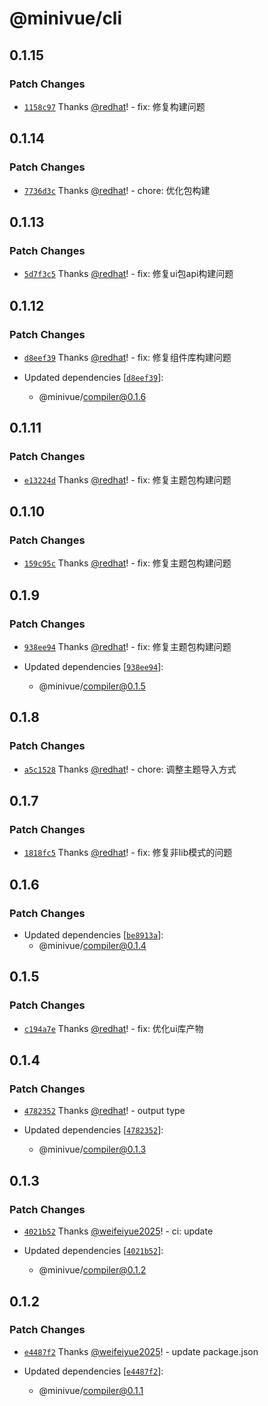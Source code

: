 # @minivue/cli

## 0.1.15

### Patch Changes

- [`1158c97`](https://github.com/minivue/minivue/commit/1158c9754607e12ed090828fff53e6b688b2d1c6) Thanks [@redhat](https://github.com/redhat)! - fix: 修复构建问题

## 0.1.14

### Patch Changes

- [`7736d3c`](https://github.com/minivue/minivue/commit/7736d3c1ca1ceac18c3e1d3f27ec2c42c7362bfa) Thanks [@redhat](https://github.com/redhat)! - chore: 优化包构建

## 0.1.13

### Patch Changes

- [`5d7f3c5`](https://github.com/minivue/minivue/commit/5d7f3c54168095dc52086aace53944b4de0a57d1) Thanks [@redhat](https://github.com/redhat)! - fix: 修复ui包api构建问题

## 0.1.12

### Patch Changes

- [`d8eef39`](https://github.com/minivue/minivue/commit/d8eef39188d720e1b4e5722f404a11d8d46df714) Thanks [@redhat](https://github.com/redhat)! - fix: 修复组件库构建问题

- Updated dependencies [[`d8eef39`](https://github.com/minivue/minivue/commit/d8eef39188d720e1b4e5722f404a11d8d46df714)]:
  - @minivue/compiler@0.1.6

## 0.1.11

### Patch Changes

- [`e13224d`](https://github.com/minivue/minivue/commit/e13224dff865acda82862469089942a9617087e5) Thanks [@redhat](https://github.com/redhat)! - fix: 修复主题包构建问题

## 0.1.10

### Patch Changes

- [`159c95c`](https://github.com/minivue/minivue/commit/159c95c96fe9cf552f8d3eea78a5b228170e1fb2) Thanks [@redhat](https://github.com/redhat)! - fix: 修复主题包构建问题

## 0.1.9

### Patch Changes

- [`938ee94`](https://github.com/minivue/minivue/commit/938ee946ea3e8fca615d0461d7bd3cff689eedbe) Thanks [@redhat](https://github.com/redhat)! - fix: 修复主题包构建问题

- Updated dependencies [[`938ee94`](https://github.com/minivue/minivue/commit/938ee946ea3e8fca615d0461d7bd3cff689eedbe)]:
  - @minivue/compiler@0.1.5

## 0.1.8

### Patch Changes

- [`a5c1528`](https://github.com/minivue/minivue/commit/a5c152827fdfaf0fab864272e8958ad6bb077312) Thanks [@redhat](https://github.com/redhat)! - chore: 调整主题导入方式

## 0.1.7

### Patch Changes

- [`1818fc5`](https://github.com/minivue/minivue/commit/1818fc5f03501a056737025ee22223f02ba5054d) Thanks [@redhat](https://github.com/redhat)! - fix: 修复非lib模式的问题

## 0.1.6

### Patch Changes

- Updated dependencies [[`be8913a`](https://github.com/minivue/minivue/commit/be8913ac5463e4c7255899ca4a3c113844343c15)]:
  - @minivue/compiler@0.1.4

## 0.1.5

### Patch Changes

- [`c194a7e`](https://github.com/minivue/minivue/commit/c194a7e2b71b16f14b92d006781f99a946fe47ef) Thanks [@redhat](https://github.com/redhat)! - fix: 优化ui库产物

## 0.1.4

### Patch Changes

- [`4782352`](https://github.com/minivue/minivue/commit/4782352cee2293f053f4c8b769a06181f65b4e83) Thanks [@redhat](https://github.com/redhat)! - output type

- Updated dependencies [[`4782352`](https://github.com/minivue/minivue/commit/4782352cee2293f053f4c8b769a06181f65b4e83)]:
  - @minivue/compiler@0.1.3

## 0.1.3

### Patch Changes

- [`4021b52`](https://github.com/minivue/minivue/commit/4021b527c0025d75dfb27f2081996088603cd045) Thanks [@weifeiyue2025](https://github.com/weifeiyue2025)! - ci: update

- Updated dependencies [[`4021b52`](https://github.com/minivue/minivue/commit/4021b527c0025d75dfb27f2081996088603cd045)]:
  - @minivue/compiler@0.1.2

## 0.1.2

### Patch Changes

- [`e4487f2`](https://github.com/minivue/minivue/commit/e4487f2685019ede533f1e4838a85c800ef9d324) Thanks [@weifeiyue2025](https://github.com/weifeiyue2025)! - update package.json

- Updated dependencies [[`e4487f2`](https://github.com/minivue/minivue/commit/e4487f2685019ede533f1e4838a85c800ef9d324)]:
  - @minivue/compiler@0.1.1
